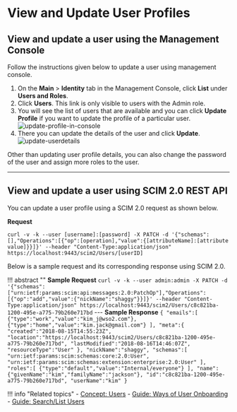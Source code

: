 # View and Update User Profiles

## View and update a user using the Management Console

Follow the instructions given below to update a user using management console.

1.  On the **Main** > **Identity** tab in the Management Console, click **List** under
    **Users and Roles**.
2.  Click **Users**. This link is only visible to users with the Admin
    role.
3.  You will see the list of users that are available and you can click
    **Update Profile** if you want to update the profile of a particular
    user.  
    ![update-profile-in-console]({{base_path}}/assets/img/guides/update-profile-in-console.png) 
4.  There you can update the details of the user and click **Update**.  
    ![update-userdetails]({{base_path}}/assets/img/guides/update-userdetails.png) 

Other than updating user profile details, you can also change the
password of the user and assign more roles to the user.

---

## View and update a user using SCIM 2.0 REST API

You can update a user profile using a SCIM 2.0 request as shown below. 

**Request**

```curl
curl -v -k --user [username]:[password] -X PATCH -d '{"schemas":[],"Operations":[{"op":[operation],"value":{[attributeName]:[attribute value]}}]}' --header "Content-Type:application/json" https://localhost:9443/scim2/Users/[userID]
```

Below is a sample request and its corresponding response using SCIM 2.0. 

!!! abstract ""
    **Sample Request**
    ```
    curl -v -k --user admin:admin -X PATCH -d '{"schemas":["urn:ietf:params:scim:api:messages:2.0:PatchOp"],"Operations":[{"op":"add","value":{"nickName":"shaggy"}}]}' --header "Content-Type:application/json" https://localhost:9443/scim2/Users/c8c821ba-1200-495e-a775-79b260e717bd
    ```
    ---
    **Sample Response**
    ```
    {
        "emails":[
            {"type":"work","value":"kim_j@wso2.com"},
            {"type":"home","value":"kim.jack@gmail.com"}
        ],
        "meta":{
            "created":"2018-08-15T14:55:23Z",
            "location":"https://localhost:9443/scim2/Users/c8c821ba-1200-495e-a775-79b260e717bd",
            "lastModified":"2018-08-16T14:46:07Z",
            "resourceType":"User"
        },
        "nickName":"shaggy",
        "schemas":[
            "urn:ietf:params:scim:schemas:core:2.0:User",
            "urn:ietf:params:scim:schemas:extension:enterprise:2.0:User"
        ],
        "roles":[
            {"type":"default","value":"Internal/everyone"}
        ],
        "name":{"givenName":"kim","familyName":"jackson"},
        "id":"c8c821ba-1200-495e-a775-79b260e717bd",
        "userName":"kim"
    }
    ```

!!! info "Related topics"
    - [Concept: Users]({{base_path}}/references/concepts/user-management/users)
    - [Guide: Ways of User Onboarding]({{base_path}}/identity-lifecycles/onboard-overview)
    - [Guide: Search/List Users]({{base_path}}/identity-lifecycles/search-users)

